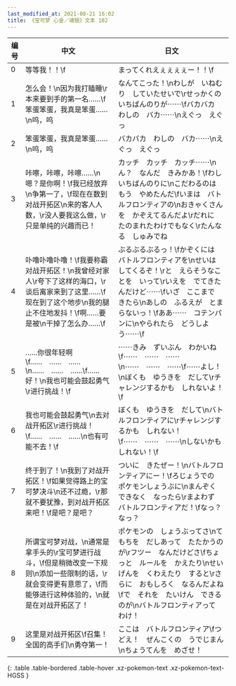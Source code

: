 ```yaml
---
last_modified_at: 2021-08-21 16:02
title: 《宝可梦 心金／魂银》文本 102
---
```

| 编号 | 中文 | 日文 |
| ---- | ---- | ---- |
| 0 | 等等我！！\f | まってくれえぇぇぇぇー！！\f |
| 1 | 怎么会！\n因为我打瞌睡\r本来要到手的第一名……\f笨蛋笨蛋，我真是笨蛋……\n呜，呜 | なんてこった！\nわしが　いねむり　していたせいで\rせっかくの　いちばんのりが⋯⋯\fバカバカ　わしの　バカ⋯⋯\nえぐっ　えぐっ |
| 2 | 笨蛋笨蛋，我真是笨蛋……\n呜，呜 | バカバカ　わしの　バカ⋯⋯\nえぐっ　えぐっ |
| 3 | 咔嚓，咔嚓，咔嚓……\n嗯？是你啊！\f我已经放弃\n争第一了，\f现在在数到对战开拓区\n来的客人人数，\r没人要我这么做，\r只是单纯的兴趣而已！ | カッチ　カッチ　カッチ⋯⋯\nん？　なんだ　きみかあ！\fわし　いちばんのりに\nこだわるのは　もう　やめたんだ\fいまは　バトルフロンティアの\nおきゃくさんを　かぞえてるんだよ\rだれに　たのまれたわけでもなく\rたんなる　しゅみでね |
| 4 | 卟噜卟噜卟噜！\f我要称霸对战开拓区！\n我曾经对家人\r夸下了这样的海口，\r谈后离家来到了这里……\f现在到了这个地步\n我的腿止不住地发抖！\f啊……要是被\n干掉了怎么办……\f | ぶるぶるぶるっ！\fかぞくには　バトルフロンティアを\nせいは　してくるぞ！\rと　えらそうなことを　いって\rいえを　でてきたんだけど⋯⋯\fいざ　ここまで　きたら\nあしの　ふるえが　とまらないっ！\fああ⋯⋯　コテンパンに\nやられたら　どうしよう⋯⋯\f |
| 5 | ……你很年轻啊\f……　……　……\n……　……　……\f……好！\n我也可能会鼓起勇气\r进行挑战！\f | ⋯⋯きみ　ずいぶん　わかいね\f⋯⋯　⋯⋯　⋯⋯\n⋯⋯　⋯⋯　⋯⋯\f⋯⋯よし！\nぼくも　ゆうきを　だして\rチャレンジするかも　しれないよ！\f |
| 6 | 我也可能会鼓起勇气\n去对战开拓区\r进行挑战！\f……　……　……\n也有可能不去！\f | ぼくも　ゆうきを　だして\nバトルフロンティアに\rチャレンジするかも　しれない！\f⋯⋯　⋯⋯　⋯⋯\nしないかも　しれない！\f |
| 7 | 终于到了！\n我到了对战开拓区！\f如果觉得路上的宝可梦决斗\n还不过瘾，\r那就不要犹豫，到对战开拓区来吧！\f是吧？是吧？ | ついに　きたぜー！\nバトルフロンティアにー！\fろじょうでの　ポケモンしょうぶに\nまんぞく　できなく　なったら\rまよわず　バトルフロンティアだ！\fなっ？　なっ？ |
| 8 | 所谓宝可梦对战，\n通常是拿手头的\r宝可梦进行战斗，\f但是稍微改变一下规则\n添加一些限制的话，\r就会变得更有意思了，\f而能够进行这种体验的，\n就是在对战开拓区了！ | ポケモンの　しょうぶってさ\nてもちを　だしあって　たたかうのが\rフツー　なんだけどさ\fちょっと　ルールを　かえたり\nせいげんを　くわえたり　すると\rさらに　おもしろく　なるんだよね\fで　それを　たいけん　できるのが\nバトルフロンティアって　わけ！ |
| 9 | 这里是对战开拓区\f召集！全国的高手们\n勇夺第一！ | ここは　バトルフロンティア\fつどえ！　ぜんこくの　うでじまん\nちょうてんを　めざせ！ |
{: .table .table-bordered .table-hover .xz-pokemon-text .xz-pokemon-text-HGSS }